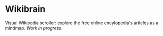<!--
SPDX-FileCopyrightText: 2024 Krzysztof Hoszowski <k-hoszowski@tutamail.com>

SPDX-License-Identifier: GPL-3.0-or-later
-->

# Wikibrain
Visual Wikipedia scroller: explore the free online encylopedia's articles as a mindmap. *Work in progress*.